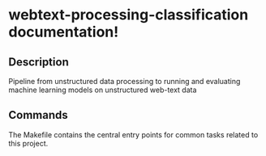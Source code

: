 # webtext-processing-classification documentation!

## Description

Pipeline from unstructured data processing to running and evaluating machine learning models on unstructured web-text data

## Commands

The Makefile contains the central entry points for common tasks related to this project.

